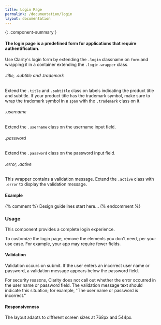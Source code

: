 ```yaml
---
title: Login Page
permalink: /documentation/login
layout: documentation
---
```


{: .component-summary }
#### The login page is a predefined form for applications that require authentification.

Use Clarity's login form by extending the <code>.login</code> classname on <code>form</code> and wrapping it in a container extending the <code>.login-wrapper</code> class.

###### .title, .subtitle and .trademark

Extend the <code>.title</code> and <code>.subtitle</code> class on labels indicating the product title and subtitle. If your product title has the trademark symbol, make sure to wrap the trademark symbol in a <code>span</code> with the <code>.trademark</code> class on it.
</div>

###### .username

Extend the <code>.username</code> class on the username input field.

###### .password

Extend the <code>.password</code> class on the password input field.

###### .error, .active

This wrapper contains a validation message. Extend the <code>.active</code> class with <code>.error</code> to display the validation message.

#### Example

<clr-login-demo></clr-login-demo>

{% comment %}
    Design guidelines start here...
{% endcomment %}

### Usage

This component provides a complete login experience.

To customize the login page, remove the elements you don't need, per your use case. For example, your app may require fewer fields.

#### Validation

Validation occurs on submit. If the user enters an incorrect user name or password, a validation message appears below the password field.

For security reasons, Clarity does not call out whether the error occurred in the user name or password field.  The validation message text should indicate this situation; for example, "The user name or password is incorrect."

#### Responsiveness

The layout adapts to different screen sizes at 768px and 544px.
